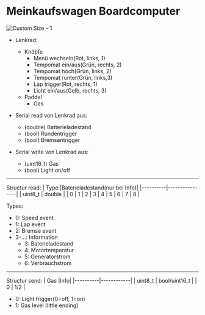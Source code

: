 # Meinkaufswagen Boardcomputer

![Custom Size – 1](https://user-images.githubusercontent.com/42813640/138115646-2b979ced-8770-4fd1-91bc-3f7921b098bd.png)


- Lenkrad:
  -	Knöpfe
    -	Menü wechseln(Rot, links, 1)
    -	Tempomat ein/aus(Grün, rechts, 2)
    -	Tempomat hoch(Grün, links, 2)
    -	Tempomat runter(Grün, links,3)
    -	Lap trigger(Rot, rechts, 1)
    -	Licht ein/aus(Gelb, rechts, 3)
  -	Paddel
    -	Gas

- Serial read von Lenkrad aus:
  -	(double) Batterieladestand
  -	(bool) Rundentrigger
  -	(bool) Bremsentrigger

- Serial write von Lenkrad aus:
  -	(uint16_t) Gas
  -	(bool) Light on/off

---------------

Structur read:
| Type     |Baterieladestand(nur bei Info)|
|----------|----------------|
| uint8_t  |   double       |
|     0    | 1 \| 2 \| 3 \| 4 \| 5 \| 6 \| 7 \| 8 | 

Types:
- 0: Speed event
- 1: Lap event
- 2: Bremse event
- 3-...: Information
    - 3: Baterieladestand
    - 4: Motortemperatur
    - 5: Generatorstrom
    - 6: Verbrauchstrom

---------------

Structur send:
| Gas      |Info|
|----------|------------|
| uint8_t |   bool/uint16_t     |
|   0  |     1/2      | 

- 0: Light trigger(0=off, 1=on)
- 1: Gas level (little ending)
